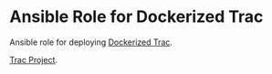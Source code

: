 Ansible Role for Dockerized Trac
================================

Ansible role for deploying [Dockerized Trac](https://github.com/marina-lab/docker-trac).

[Trac Project](trac.edgewall.org).
